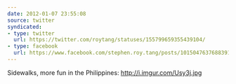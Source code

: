 ```yaml
---
date: 2012-01-07 23:55:08
source: twitter
syndicated:
- type: twitter
  url: https://twitter.com/roytang/statuses/155799659355439104/
- type: facebook
  url: https://www.facebook.com/stephen.roy.tang/posts/10150476376883912
---
```


Sidewalks, more fun in the Philippines: http://i.imgur.com/Usy3j.jpg